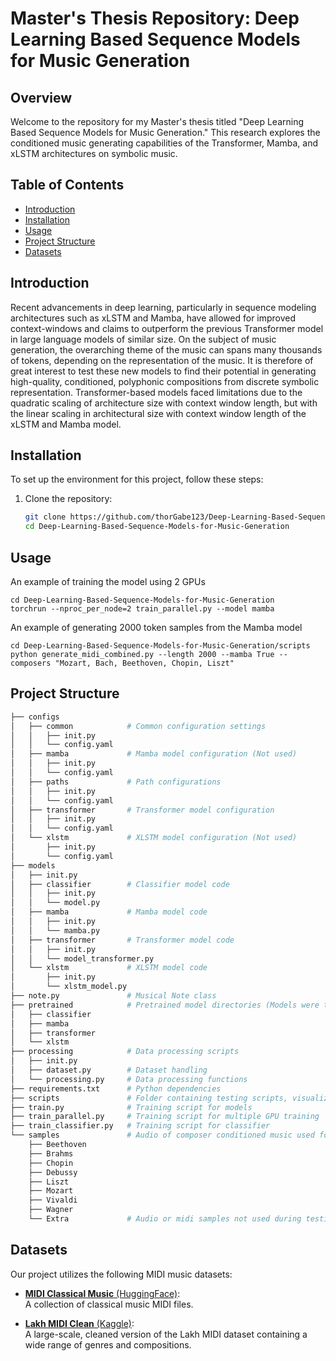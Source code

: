 # Master's Thesis Repository: Deep Learning Based Sequence Models for Music Generation

## Overview

Welcome to the repository for my Master's thesis titled "Deep Learning Based Sequence Models for Music Generation." This research explores the conditioned music generating capabilities of the Transformer, Mamba, and xLSTM architectures on symbolic music. 

## Table of Contents

- [Introduction](#introduction)
- [Installation](#installation)
- [Usage](#usage)
- [Project Structure](#project-structure)
- [Datasets](#datasets)

## Introduction

Recent advancements in deep learning, particularly in sequence modeling architectures such as xLSTM and Mamba, have allowed for improved context-windows and claims to outperform the previous Transformer model in large language models of similar size. On the subject of music generation, the overarching theme of the music can spans many thousands of tokens, depending on the representation of the music. It is therefore of great interest to test these new models to find their potential in generating high-quality, conditioned, polyphonic compositions from discrete symbolic representation. Transformer-based models faced limitations due to the quadratic scaling of architecture size with context window length, but with the linear scaling in architectural size with context window length of the xLSTM and Mamba model.

## Installation

To set up the environment for this project, follow these steps:

1. Clone the repository:
   ```bash
   git clone https://github.com/thorGabe123/Deep-Learning-Based-Sequence-Models-for-Music-Generation.git
   cd Deep-Learning-Based-Sequence-Models-for-Music-Generation

## Usage

An example of training the model using 2 GPUs
```
cd Deep-Learning-Based-Sequence-Models-for-Music-Generation
torchrun --nproc_per_node=2 train_parallel.py --model mamba
```

An example of generating 2000 token samples from the Mamba model
```
cd Deep-Learning-Based-Sequence-Models-for-Music-Generation/scripts
python generate_midi_combined.py --length 2000 --mamba True --composers "Mozart, Bach, Beethoven, Chopin, Liszt"
```

## Project Structure

```bash
├── configs          
│   ├── common            # Common configuration settings
│   │   ├── init.py
│   │   └── config.yaml
│   ├── mamba             # Mamba model configuration (Not used)
│   │   ├── init.py
│   │   └── config.yaml
│   ├── paths             # Path configurations
│   │   ├── init.py
│   │   └── config.yaml
│   ├── transformer       # Transformer model configuration
│   │   ├── init.py
│   │   └── config.yaml
│   └── xlstm             # XLSTM model configuration (Not used)
│       ├── init.py
│       └── config.yaml
├── models
│   ├── init.py
│   ├── classifier        # Classifier model code
│   │   ├── init.py
│   │   └── model.py
│   ├── mamba             # Mamba model code
│   │   ├── init.py
│   │   └── mamba.py
│   ├── transformer       # Transformer model code
│   │   ├── init.py
│   │   └── model_transformer.py
│   └── xlstm             # XLSTM model code
│       ├── init.py
│       └── xlstm_model.py
├── note.py               # Musical Note class
├── pretrained            # Pretrained model directories (Models were too large to include in GitHub Repository)
│   ├── classifier
│   ├── mamba
│   ├── transformer
│   └── xlstm
├── processing            # Data processing scripts
│   ├── init.py
│   ├── dataset.py        # Dataset handling
│   └── processing.py     # Data processing functions
├── requirements.txt      # Python dependencies
├── scripts               # Folder containing testing scripts, visualization scipts, midi generating scripts, etc.
├── train.py              # Training script for models
├── train_parallel.py     # Training script for multiple GPU training
├── train_classifier.py   # Training script for classifier
└── samples               # Audio of composer conditioned music used for the qualitative testing
    ├── Beethoven
    ├── Brahms
    ├── Chopin
    ├── Debussy
    ├── Liszt
    ├── Mozart
    ├── Vivaldi
    ├── Wagner
    └── Extra             # Audio or midi samples not used during testing 

```

## Datasets

Our project utilizes the following MIDI music datasets:

- [**MIDI Classical Music** (HuggingFace)](https://huggingface.co/datasets/drengskapur/midi-classical-music):  
  A collection of classical music MIDI files.

- [**Lakh MIDI Clean** (Kaggle)](https://www.kaggle.com/datasets/imsparsh/lakh-midi-clean):  
  A large-scale, cleaned version of the Lakh MIDI dataset containing a wide range of genres and compositions.